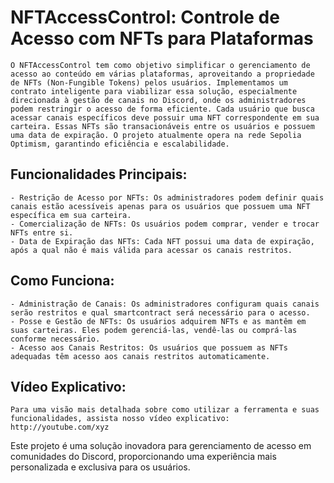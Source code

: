 # NFTAccessControl: Controle de Acesso com NFTs para Plataformas
    O NFTAccessControl tem como objetivo simplificar o gerenciamento de acesso ao conteúdo em várias plataformas, aproveitando a propriedade de NFTs (Non-Fungible Tokens) pelos usuários. Implementamos um contrato inteligente para viabilizar essa solução, especialmente direcionada à gestão de canais no Discord, onde os administradores podem restringir o acesso de forma eficiente. Cada usuário que busca acessar canais específicos deve possuir uma NFT correspondente em sua carteira. Essas NFTs são transacionáveis entre os usuários e possuem uma data de expiração. O projeto atualmente opera na rede Sepolia Optimism, garantindo eficiência e escalabilidade.

## Funcionalidades Principais:
    - Restrição de Acesso por NFTs: Os administradores podem definir quais canais estão acessíveis apenas para os usuários que possuem uma NFT específica em sua carteira.
    - Comercialização de NFTs: Os usuários podem comprar, vender e trocar NFTs entre si.
    - Data de Expiração das NFTs: Cada NFT possui uma data de expiração, após a qual não é mais válida para acessar os canais restritos.

## Como Funciona:
    - Administração de Canais: Os administradores configuram quais canais serão restritos e qual smartcontract será necessário para o acesso.
    - Posse e Gestão de NFTs: Os usuários adquirem NFTs e as mantêm em suas carteiras. Eles podem gerenciá-las, vendê-las ou comprá-las conforme necessário.
    - Acesso aos Canais Restritos: Os usuários que possuem as NFTs adequadas têm acesso aos canais restritos automaticamente.

## Vídeo Explicativo:
    Para uma visão mais detalhada sobre como utilizar a ferramenta e suas funcionalidades, assista nosso vídeo explicativo: http://youtube.com/xyz

Este projeto é uma solução inovadora para gerenciamento de acesso em comunidades do Discord, proporcionando uma experiência mais personalizada e exclusiva para os usuários.
